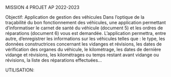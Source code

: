 MISSION 4 PROJET AP 2022-2023

Objectif:
Application de gestion des véhicules
Dans l’optique de la traçabilité du bon fonctionnement des véhicules,
une application permettant d’informatiser le carnet de santé du véhicule (document 5)
et les ordres de réparations (document 6) vous est demandée. L’application permettra,
entre autre, d’enregistrer les informations sur les véhicules telles que :
le type, les données constructrices concernant les vidanges et révisions, les dates de vérification des organes du véhicule,
le kilométrage, les dates de dernière vidange et révisions, les kilométrages ou temps restant avant vidange ou révisions,
la liste des réparations effectuées...


UTILISATION:
